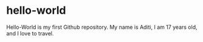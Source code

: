 # hello-world
Hello-World is my first Github repository.
My name is Aditi, I am 17 years old, and I love to travel. 
